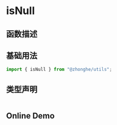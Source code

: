 # isNull

## 函数描述

## 基础用法

```ts
import { isNull } from "@zhonghe/utils";

```

## 类型声明

```ts

```

## Online Demo
